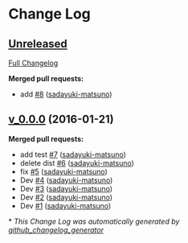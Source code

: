 # Change Log

## [Unreleased](https://github.com/sadayuki-matsuno/redux-sample/tree/HEAD)

[Full Changelog](https://github.com/sadayuki-matsuno/redux-sample/compare/v_0.0.0...HEAD)

**Merged pull requests:**

- add [\#8](https://github.com/sadayuki-matsuno/redux-sample/pull/8) ([sadayuki-matsuno](https://github.com/sadayuki-matsuno))

## [v_0.0.0](https://github.com/sadayuki-matsuno/redux-sample/tree/v_0.0.0) (2016-01-21)
**Merged pull requests:**

- add test [\#7](https://github.com/sadayuki-matsuno/redux-sample/pull/7) ([sadayuki-matsuno](https://github.com/sadayuki-matsuno))
- delete dist [\#6](https://github.com/sadayuki-matsuno/redux-sample/pull/6) ([sadayuki-matsuno](https://github.com/sadayuki-matsuno))
- fix [\#5](https://github.com/sadayuki-matsuno/redux-sample/pull/5) ([sadayuki-matsuno](https://github.com/sadayuki-matsuno))
- Dev [\#4](https://github.com/sadayuki-matsuno/redux-sample/pull/4) ([sadayuki-matsuno](https://github.com/sadayuki-matsuno))
- Dev [\#3](https://github.com/sadayuki-matsuno/redux-sample/pull/3) ([sadayuki-matsuno](https://github.com/sadayuki-matsuno))
- Dev [\#2](https://github.com/sadayuki-matsuno/redux-sample/pull/2) ([sadayuki-matsuno](https://github.com/sadayuki-matsuno))
- Dev [\#1](https://github.com/sadayuki-matsuno/redux-sample/pull/1) ([sadayuki-matsuno](https://github.com/sadayuki-matsuno))



\* *This Change Log was automatically generated by [github_changelog_generator](https://github.com/skywinder/Github-Changelog-Generator)*
